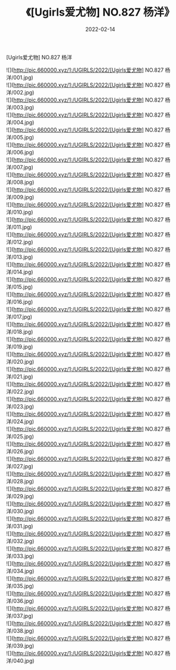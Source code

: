 ﻿---
layout: post
title:  《[Ugirls爱尤物] NO.827 杨洋》
date:   2022-02-14
img: http://pic.660000.xyz/1:/UGIRLS/2022/[Ugirls爱尤物] NO.827 杨洋/000.jpg
categories: [美女, 清纯, 唯美]
---

[Ugirls爱尤物] NO.827 杨洋

 ![](http://pic.660000.xyz/1:/UGIRLS/2022/[Ugirls爱尤物] NO.827 杨洋/001.jpg) <br>![](http://pic.660000.xyz/1:/UGIRLS/2022/[Ugirls爱尤物] NO.827 杨洋/002.jpg) <br>![](http://pic.660000.xyz/1:/UGIRLS/2022/[Ugirls爱尤物] NO.827 杨洋/003.jpg) <br>![](http://pic.660000.xyz/1:/UGIRLS/2022/[Ugirls爱尤物] NO.827 杨洋/004.jpg) <br>![](http://pic.660000.xyz/1:/UGIRLS/2022/[Ugirls爱尤物] NO.827 杨洋/005.jpg) <br>![](http://pic.660000.xyz/1:/UGIRLS/2022/[Ugirls爱尤物] NO.827 杨洋/006.jpg) <br>![](http://pic.660000.xyz/1:/UGIRLS/2022/[Ugirls爱尤物] NO.827 杨洋/007.jpg) <br>![](http://pic.660000.xyz/1:/UGIRLS/2022/[Ugirls爱尤物] NO.827 杨洋/008.jpg) <br>![](http://pic.660000.xyz/1:/UGIRLS/2022/[Ugirls爱尤物] NO.827 杨洋/009.jpg) <br>![](http://pic.660000.xyz/1:/UGIRLS/2022/[Ugirls爱尤物] NO.827 杨洋/010.jpg) <br>![](http://pic.660000.xyz/1:/UGIRLS/2022/[Ugirls爱尤物] NO.827 杨洋/011.jpg) <br>![](http://pic.660000.xyz/1:/UGIRLS/2022/[Ugirls爱尤物] NO.827 杨洋/012.jpg) <br>![](http://pic.660000.xyz/1:/UGIRLS/2022/[Ugirls爱尤物] NO.827 杨洋/013.jpg) <br>![](http://pic.660000.xyz/1:/UGIRLS/2022/[Ugirls爱尤物] NO.827 杨洋/014.jpg) <br>![](http://pic.660000.xyz/1:/UGIRLS/2022/[Ugirls爱尤物] NO.827 杨洋/015.jpg) <br>![](http://pic.660000.xyz/1:/UGIRLS/2022/[Ugirls爱尤物] NO.827 杨洋/016.jpg) <br>![](http://pic.660000.xyz/1:/UGIRLS/2022/[Ugirls爱尤物] NO.827 杨洋/017.jpg) <br>![](http://pic.660000.xyz/1:/UGIRLS/2022/[Ugirls爱尤物] NO.827 杨洋/018.jpg) <br>![](http://pic.660000.xyz/1:/UGIRLS/2022/[Ugirls爱尤物] NO.827 杨洋/019.jpg) <br>![](http://pic.660000.xyz/1:/UGIRLS/2022/[Ugirls爱尤物] NO.827 杨洋/020.jpg) <br>![](http://pic.660000.xyz/1:/UGIRLS/2022/[Ugirls爱尤物] NO.827 杨洋/021.jpg) <br>![](http://pic.660000.xyz/1:/UGIRLS/2022/[Ugirls爱尤物] NO.827 杨洋/022.jpg) <br>![](http://pic.660000.xyz/1:/UGIRLS/2022/[Ugirls爱尤物] NO.827 杨洋/023.jpg) <br>![](http://pic.660000.xyz/1:/UGIRLS/2022/[Ugirls爱尤物] NO.827 杨洋/024.jpg) <br>![](http://pic.660000.xyz/1:/UGIRLS/2022/[Ugirls爱尤物] NO.827 杨洋/025.jpg) <br>![](http://pic.660000.xyz/1:/UGIRLS/2022/[Ugirls爱尤物] NO.827 杨洋/026.jpg) <br>![](http://pic.660000.xyz/1:/UGIRLS/2022/[Ugirls爱尤物] NO.827 杨洋/027.jpg) <br>![](http://pic.660000.xyz/1:/UGIRLS/2022/[Ugirls爱尤物] NO.827 杨洋/028.jpg) <br>![](http://pic.660000.xyz/1:/UGIRLS/2022/[Ugirls爱尤物] NO.827 杨洋/029.jpg) <br>![](http://pic.660000.xyz/1:/UGIRLS/2022/[Ugirls爱尤物] NO.827 杨洋/030.jpg) <br>![](http://pic.660000.xyz/1:/UGIRLS/2022/[Ugirls爱尤物] NO.827 杨洋/031.jpg) <br>![](http://pic.660000.xyz/1:/UGIRLS/2022/[Ugirls爱尤物] NO.827 杨洋/032.jpg) <br>![](http://pic.660000.xyz/1:/UGIRLS/2022/[Ugirls爱尤物] NO.827 杨洋/033.jpg) <br>![](http://pic.660000.xyz/1:/UGIRLS/2022/[Ugirls爱尤物] NO.827 杨洋/034.jpg) <br>![](http://pic.660000.xyz/1:/UGIRLS/2022/[Ugirls爱尤物] NO.827 杨洋/035.jpg) <br>![](http://pic.660000.xyz/1:/UGIRLS/2022/[Ugirls爱尤物] NO.827 杨洋/036.jpg) <br>![](http://pic.660000.xyz/1:/UGIRLS/2022/[Ugirls爱尤物] NO.827 杨洋/037.jpg) <br>![](http://pic.660000.xyz/1:/UGIRLS/2022/[Ugirls爱尤物] NO.827 杨洋/038.jpg) <br>![](http://pic.660000.xyz/1:/UGIRLS/2022/[Ugirls爱尤物] NO.827 杨洋/039.jpg) <br>![](http://pic.660000.xyz/1:/UGIRLS/2022/[Ugirls爱尤物] NO.827 杨洋/040.jpg) <br>